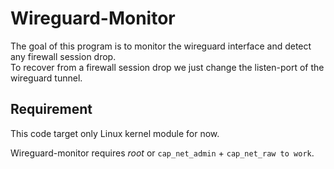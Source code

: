 # Wireguard-Monitor

The goal of this program is to monitor the wireguard interface and detect any firewall session drop.\
To recover from a firewall session drop we just change the listen-port of the wireguard tunnel.

## Requirement

This code target only Linux kernel module for now.

Wireguard-monitor requires *root* or `cap_net_admin` + `cap_net_raw to work`.